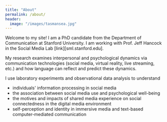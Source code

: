 ```yaml
---
title: "About"
permalink: /about/
header:
  image: "/images/tasmansea.jpg"
---
```

Welcome to my site! I am a PhD candidate from the Department of Communication at Stanford University. I am working with Prof. Jeff Hancock in the Social Media Lab [link][sml.stanford.edu].

My research examines interpersonal and psychological dynamics via communication technologies (social media, virtual reality, live streaming, etc.) and how language can reflect and predict these dynamics.

I use laboratory experiments and observational data analysis to understand
* individuals' information processing in social media
* the association between social media use and psychological well-being
* the motives and impacts of shared media experience on social connectedness in the digital media environment
* self-perception and identity in immersive media and text-based computer-mediated communication
